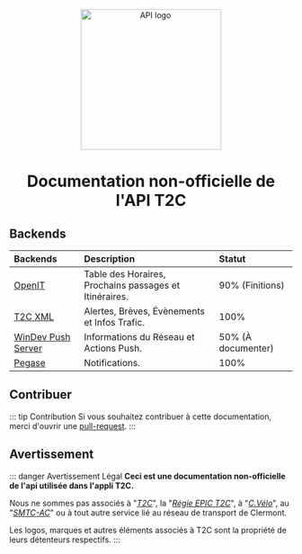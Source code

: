 <div align="center">
  <img src="/apilogo2.png" width="250" alt="API logo"/>
  <br>
  <h1>Documentation non-officielle de l'API T2C</h1>
</div>

## Backends
| Backends                                                  | Description                                                     | Statut                |
| :-------------------------------------------------------- | :-------------------------------------------------------------- | :-------------------- |
| [OpenIT](/OpenIT/readme.md)                               | Table des Horaires, Prochains passages et Itinéraires.          | 90% (Finitions)       |
| [T2C XML](/T2C_XML/readme.md)                             | Alertes, Brèves, Évènements et Infos Trafic.                    | 100%                  |
| [WinDev Push Server](/WD_Push/readme.md)                  | Informations du Réseau et Actions Push.                         | 50% (À documenter)    |
| [Pegase](/pegase/readme.md)                               | Notifications.                                                  | 100%                  |



## Contribuer
::: tip Contribution
Si vous souhaitez contribuer à cette documentation, merci d'ouvrir une [pull-request](https://github.com/dumb-software/T2C-API-Documentation/pulls).
:::

## Avertissement
::: danger Avertissement Légal
**Ceci est une documentation non-officielle de l'api utilisée dans l'appli T2C.**

Nous ne sommes pas associés à "*[T2C](https://www.t2c.fr/)*", la "*[Régie EPIC T2C](https://annuaire-entreprises.data.gouv.fr/entreprise/regie-des-transports-urbains-de-l-agglomeration-clermontoise-t2c-789515160)*", à "*[C.Vélo](https://www.c-velo.fr/)*", au "*[SMTC-AC](https://www.smtc-clermont-agglo.fr/)*" ou à tout autre service lié au réseau de transport de Clermont.

Les logos, marques et autres éléments associés à T2C sont la propriété de leurs détenteurs respectifs.
:::
